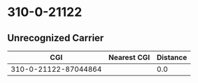 # 310-0-21122
## Unrecognized Carrier


| CGI | Nearest CGI | Distance |
|-----|-------------|----------|
| 310-0-21122-87044864 |  | 0.0 |
